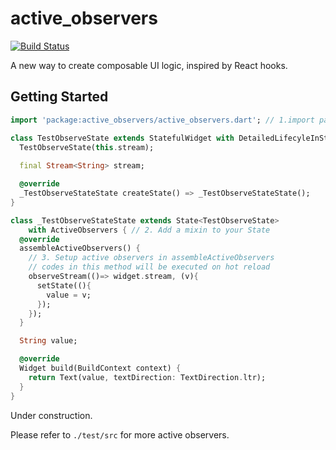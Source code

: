 # active_observers

[![Build Status](https://travis-ci.com/pinyin/active_observers.svg?branch=master)](https://travis-ci.com/pinyin/active_observers)

A new way to create composable UI logic, inspired by React hooks.

## Getting Started

```dart
import 'package:active_observers/active_observers.dart'; // 1.import package

class TestObserveState extends StatefulWidget with DetailedLifecyleInState {  // mixin is optional
  TestObserveState(this.stream);
  
  final Stream<String> stream;

  @override
  _TestObserveStateState createState() => _TestObserveStateState();
}

class _TestObserveStateState extends State<TestObserveState>
    with ActiveObservers { // 2. Add a mixin to your State
  @override
  assembleActiveObservers() {
    // 3. Setup active observers in assembleActiveObservers
    // codes in this method will be executed on hot reload
    observeStream(()=> widget.stream, (v){
      setState((){
        value = v;
      });
    });
  }

  String value;

  @override
  Widget build(BuildContext context) {
    return Text(value, textDirection: TextDirection.ltr);
  }
}
```
Under construction.

Please refer to `./test/src` for more active observers.
